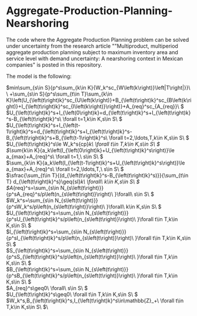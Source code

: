 # Aggregate-Production-Planning-Nearshoring
The code where the Aggregate Production Planning problem can be solved under uncertainty from the research article ""Multiproduct, multiperiod aggregate production planning subject to maximum inventory area and service level with demand uncertainty: A nearshoring context in Mexican companies" is posted in this repository.

The model is the following: 

$min\sum_{s\in S}{p^s\sum_{k\in K}{W_k^sc_{W\left(k\right)}\left|T\right|}}\ \ +\sum_{s\in S}{p^s\sum_{t\in T}\sum_{k\in K}\left(U_{\left(t\right)k}^sc_{U\left(k\right)}+B_{\left(t\right)k}^sc_{B\left(k\right)}+I_{\left(t\right)k}^sc_{I\left(k\right)}\right)}+A_{req}^sc_{A_{req}}\ $\
$U_{\left(t\right)k}^s+I_{\left(0\right)k}=d_{\left(t\right)k}^s+I_{\left(t\right)k}^s-B_{\left(t\right)k}^s\ \forall t=1,k\in K,s\in S\  $\
$U_{\left(t\right)k}^s+I_{\left(t-1\right)k}^s=d_{\left(t\right)k}^s+I_{\left(t\right)k}^s-B_{\left(t\right)k}^s+B_{\left(t-1\right)k}^s\ \forall t=2,\ldots,T,k\in K,s\in S\ $\
$U_{\left(t\right)k}^s\le W_k^s{cp}_k\ \forall t\in T,k\in K,s\in S\ $\
$\sum_{k\in K}{a_k\left(I_{\left(0\right)k}+U_{\left(t\right)k}^s\right)}\le a_{max}+A_{req}^s\ \forall t=1,\ s\in S\ $\
$\sum_{k\in K}{a_k\left(I_{\left(t-1\right)k}^s+U_{\left(t\right)k}^s\right)}\le a_{max}+A_{req}^s\ \forall t=2,\ldots,T,\ s\in S\ $\
$\sfrac{\sum_{t\in T}{(d_{\left(t\right)k}^s-B_{\left(t\right)k}^s)}}{\sum_{t\in T} d_{\left(t\right)k}^s}\geq{sl}_k\ \forall\ k\in K,s\in S\ $\
$A_{req}^s=\sum_{s\in N_{s\left(t\right)}}{p^sA_{req}^s/p\left(n_{s\left(t\right)}\right)\ }\forall\ s\in S\ $\
$W_k^s=\sum_{s\in N_{s\left(t\right)}}{p^sW_k^s/p\left(n_{s\left(t\right)}\right)\ }\forall\ k\in K,s\in S\  $\
$U_{\left(t\right)k}^s=\sum_{s\in N_{s\left(t\right)}}{p^sU_{\left(t\right)k}^s/p\left(n_{s\left(t\right)}\right)\ }\forall t\in T,k\in K,s\in S\ $\
$I_{\left(t\right)k}^s=\sum_{s\in N_{s\left(t\right)}}{p^sI_{\left(t\right)k}^s/p\left(n_{s\left(t\right)}\right)\ }\forall t\in T,k\in K,s\in S\ $\
$S_{\left(t\right)k}^s=\sum_{s\in N_{s\left(t\right)}}{p^sS_{\left(t\right)k}^s/p\left(n_{s\left(t\right)}\right)\ }\forall t\in T,k\in K,s\in S\ $\
$B_{\left(t\right)k}^s=\sum_{s\in N_{s\left(t\right)}}{p^sB_{\left(t\right)k}^s/p\left(n_{s\left(t\right)}\right)\ }\forall t\in T,k\in K,s\in S\ $\
$A_{req}^s\geq0\ \forall\ s\in S\ $\
$U_{\left(t\right)k}^s\geq0\ \forall t\in T,k\in K,s\in S\ $\
$W_k^s,B_{\left(t\right)k}^s,I_{\left(t\right)k}^s\in\mathbb{Z}_+\ \forall t\in T,k\in K,s\in S\ $\


